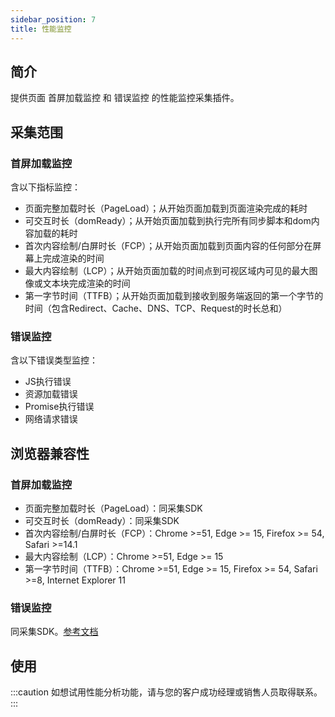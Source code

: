```yaml
---
sidebar_position: 7
title: 性能监控
---
```


## 简介

提供页面 首屏加载监控 和 错误监控 的性能监控采集插件。

## 采集范围

### 首屏加载监控

含以下指标监控：

- 页面完整加载时长（PageLoad）；从开始页面加载到页面渲染完成的耗时
- 可交互时长（domReady）；从开始页面加载到执行完所有同步脚本和dom内容加载的耗时
- 首次内容绘制/白屏时长（FCP）；从开始页面加载到页面内容的任何部分在屏幕上完成渲染的时间
- 最大内容绘制（LCP）；从开始页面加载的时间点到可视区域内可见的最大图像或文本块完成渲染的时间
- 第一字节时间（TTFB）；从开始页面加载到接收到服务端返回的第一个字节的时间（包含Redirect、Cache、DNS、TCP、Request的时长总和）

### 错误监控

含以下错误类型监控：

- JS执行错误
- 资源加载错误
- Promise执行错误
- 网络请求错误

<!-- ### 3、网络请求监控

含以下内容监控：

- 请求地址
- 请求时长
- 请求错误码 -->

## 浏览器兼容性

### 首屏加载监控

- 页面完整加载时长（PageLoad）：同采集SDK
- 可交互时长（domReady）：同采集SDK
- 首次内容绘制/白屏时长（FCP）：Chrome >=51, Edge >= 15, Firefox >= 54, Safari >=14.1
- 最大内容绘制（LCP）：Chrome >=51, Edge >= 15
- 第一字节时间（TTFB）：Chrome >=51, Edge >= 15, Firefox >= 54, Safari >=8, Internet Explorer 11

### 错误监控

同采集SDK。[参考文档](/docs/webjs/)

## 使用

:::caution
如想试用性能分析功能，请与您的客户成功经理或销售人员取得联系。
:::

<!-- ### 关闭请求监控
## 集成

此插件为独立插件，即使您集成了全量版本SDK，需要此功能时，依然需要单独集成或注册此插件。

### CDN集成引入

```html
<script type="text/javascript">
  !(function (e, n, t, i, r) {
    (e[r] =
      e[r] ||
      function () {
        (e[r].q = e[r].q || []).push(arguments);
      }),
      (e[r].ef =
        e[r].ef ||
        function () {
          c = arguments[0];
          (c.eventTime = +Date.now()), (e[r].e = e[r].e || []).push(c);
        }),
      e.addEventListener('error', e[r].ef, !0),
      e.addEventListener('unhandledrejection', e[r].ef, !0),
      (t = n.createElement('script'));
    s = n.getElementsByTagName('script')[0];
    (t.async = !0),
      (t.src = i),
      s.parentNode.insertBefore(t, s),
      e[r]('registerPlugins', [e.gioPerformance]);
  })(
    window,
    document,
    'script',
    'https://assets.giocdn.com/sdk/webjs/cdp/plugins/gioPerformance.js',
    'gdp'
  );
</script>
```

提示：性能监控的集成代码应尽可能放在 `head` 标签内的最前面，且必须同时集成数据采集SDK。

### npm集成引入

### 1、引入

```js
import gioPerformance from "gio-webjs-sdk-cdp/plugins/gioPerformance"
```

### 2、注册

#### 普通工程化Web站点

```js
gdp('registerPlugins', [gioPerformance]);
gdp('init', xxxx);
```

#### Vue2

```js
// main.js
import Vue from 'vue';
import gdp from 'gio-webjs-sdk-cdp';
import gioPerformance from 'gio-webjs-sdk-cdp/plugins/gioPerformance';

import App from './App.vue';

// 注册Gio插件并初始化SDK
gdp('registerPlugins', [gioPerformance]);
gdp('init', 'your accountId', 'your dataSourceId', {
  serverUrl: 'your server url',
  version: 'your website version'
});
// 注册vue插件
Vue.use(gioPerformance.GioVue);

new Vue({
  render: (h) => h(App)
}).$mount('#app');
```

#### Vue3

```js
// main.js
import { createApp } from 'vue';
import gdp from 'gio-webjs-sdk-cdp';
import gioPerformance from 'gio-webjs-sdk-cdp/plugins/gioPerformance';

import App from './App.vue';

// 注册Gio插件并初始化SDK
gdp('registerPlugins', [gioPerformance]);
gdp('init', 'your accountId', 'your dataSourceId', {
  serverUrl: 'your server url',
  version: 'your website version'
});

const app = createApp(App);
// 注册vue插件
app.use(gioPerformance.GioVue);

app.mount('#app');
```

#### React(>=16)

React Error Boundaries [官方参考文档](https://zh-hans.reactjs.org/docs/error-boundaries.html)

```js
// ErrorBoundary.js
import React from 'react';
import gioPerformance from 'gio-webjs-sdk-cdp/plugins/gioPerformance';

export default class ErrorBoundary extends React.Component {
  constructor(props) {
    super(props);
    this.state = { hasError: false };
  }

  static getDerivedStateFromError(error) {
    // 更新 state 使下一次渲染能够显示报错后的 UI
    return { hasError: true };
  }

  componentDidCatch(error, errorInfo) {
    // 在componentDidCatch中调用gioPerformance提供的gioReactErrorReport方法上报错误
    gioPerformance.gioReactErrorReport(error, errorInfo);
  }

  render() {
    if (this.state.hasError) {
      // 你可以自定义报错后的 UI 并渲染
      return <h1>Something went wrong.</h1>;
    }
    return this.props.children;
  }
}
```

```js
// index.js
import React from 'react';
import ReactDOM from 'react-dom/client';
import gdp from 'gio-webjs-sdk-cdp';
import gioPerformance from 'gio-webjs-sdk-cdp/plugins/gioPerformance';

import App from './App';
import ErrorBoundary from './ErrorBoundary';

// 注册Gio插件并初始化SDK
gdp('registerPlugins', [gioPerformance]);
gdp('init', 'your accountId', 'your dataSourceId', {
  serverUrl: 'your server url',
  version: 'your website version'
});

const root = ReactDOM.createRoot(document.getElementById('root'));
root.render(
  <React.StrictMode>
    <ErrorBoundary>
      <App />
    </ErrorBoundary>
  </React.StrictMode>
);
```

## 配置

集成性能采集插件时，默认开启 `首屏加载监控` 和 `错误监控` 。如您不需要其中某项监控内容，在初始化配置项选择指定内容关闭。

### 关闭首屏加载监控

```js
gdp('init', 'your accountId', 'your dataSourceId', {
    ...other settings
    performance: { monitor: false }
  }
);
```

### 关闭错误监控

```js
gdp('init', 'your accountId', 'your dataSourceId', {
    ...other settings
    performance: { exception: false }
  }
);
```

```js
gdp('init', 'your accountId', 'your dataSourceId', {
    ...other settings
    performance: { network: false }
  }
);
```

### 设置请求监控排除名单

在实际的请求监控当中，可能会需要排除某些域名或接口的请求监控，这时只需要在`network`配置项中添加`exclude`字段，`exclude`值可以是一个域名字符串、一个正则表达式，或者是一个域名字符串和正则表达式组成的数组。

注意，一旦您配置了此项，则认为您开启请求监控。

```js
gdp('init', 'your accountId', 'your dataSourceId', {
    ...other settings
    performance: {
      network: {
        exclude: 'myhost.com'
        // 或 exclude: /myhost.com/gi
        // 或 exclude: ['myhost.com', /myhost.com/gi]
      }
    }
  }
);
```

## 注意

1、如果您对请求监控设置了排除名单，使用纯字符串校验时应尽可能使用长且准确的字符，过短的字符串可能会使得其他请求被误过滤。

2、请求监控强制过滤了Gio上报的请求。 -->
